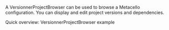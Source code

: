 A VersionnerProjectBrowser can be used to browse a Metacello configuration.You can display and edit project versions and dependencies.Quick overview:VersionnerProjectBrowser example